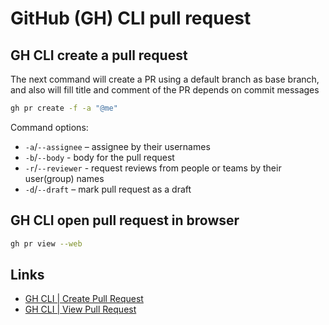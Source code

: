 # GitHub (GH) CLI pull request
## GH CLI create a pull request
The next command will create a PR using a default branch as base branch, and
also will fill title and comment of the PR depends on commit messages
```bash
gh pr create -f -a "@me"
```
Command options:
* `-a`/`--assignee` – assignee by their usernames
* `-b`/`--body`     - body for the pull request
* `-r`/`--reviewer` - request reviews from people or teams by their user(group) names
* `-d`/`--draft`    – mark pull request as a draft

## GH CLI open pull request in browser
```bash
gh pr view --web
```
## Links
* [GH CLI | Create Pull Request](https://cli.github.com/manual/gh_pr_create)
* [GH CLI | View Pull Request](https://cli.github.com/manual/gh_pr_view)
